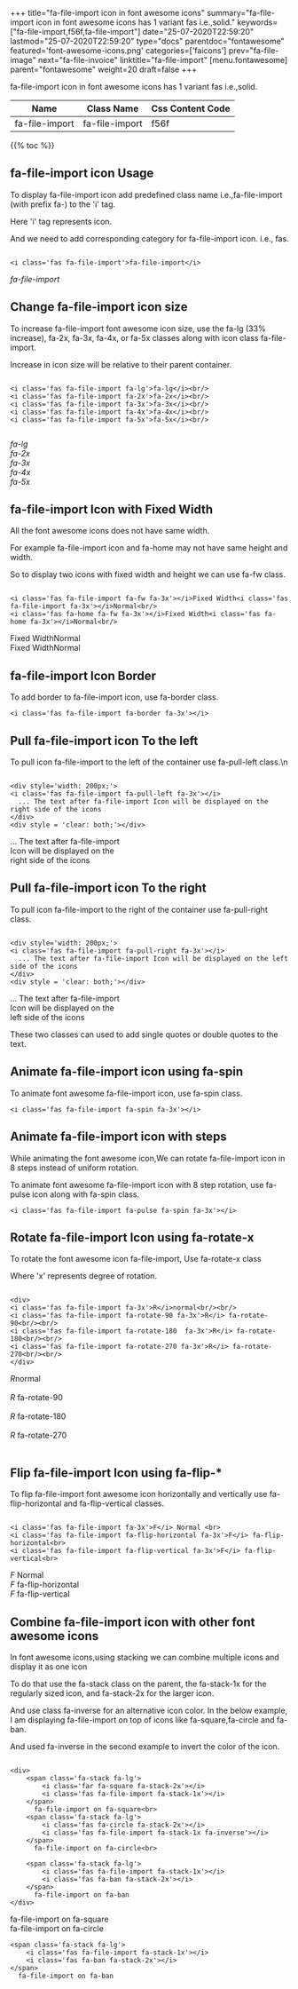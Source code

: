 +++
title="fa-file-import icon in font awesome icons"
summary="fa-file-import icon in font awesome icons has 1 variant fas i.e.,solid."
keywords=["fa-file-import,f56f,fa-file-import"]
date="25-07-2020T22:59:20"
lastmod="25-07-2020T22:59:20"
type="docs"
parentdoc="fontawesome"
featured='font-awesome-icons.png'
categories=['faicons']
prev="fa-file-image"
next="fa-file-invoice"
linktitle="fa-file-import"
[menu.fontawesome]
parent="fontawesome"
weight=20
draft=false
+++


fa-file-import icon in font awesome icons has 1 variant fas i.e.,solid.

<div class='table-responsive'><table class='table'><thead><tr><th>Name</th><th>Class Name</th><th>Css Content Code</th></tr></thead><tbody><tr><td>fa-file-import</td><td>fa-file-import</td><td>f56f</td></tr></tbody></table></div>


{{% toc %}}


## fa-file-import icon Usage

To display fa-file-import icon add predefined class name i.e.,fa-file-import (with prefix fa-) to the 'i' tag.

Here 'i' tag represents icon.

And we need to add corresponding category for fa-file-import icon. i.e., fas.


```

<i class='fas fa-file-import'>fa-file-import</i>
```

<i class='fas fa-file-import'>fa-file-import</i>




## Change fa-file-import icon size
To increase fa-file-import font awesome icon size, use the fa-lg (33% increase), fa-2x, fa-3x, fa-4x, or fa-5x classes along with icon class fa-file-import.

Increase in icon size will be relative to their parent container. 

```

<i class='fas fa-file-import fa-lg'>fa-lg</i><br/>
<i class='fas fa-file-import fa-2x'>fa-2x</i><br/>
<i class='fas fa-file-import fa-3x'>fa-3x</i><br/>
<i class='fas fa-file-import fa-4x'>fa-4x</i><br/>
<i class='fas fa-file-import fa-5x'>fa-5x</i><br/>
            
```

<i class='fas fa-file-import fa-lg'>fa-lg</i><br/>
<i class='fas fa-file-import fa-2x'>fa-2x</i><br/>
<i class='fas fa-file-import fa-3x'>fa-3x</i><br/>
<i class='fas fa-file-import fa-4x'>fa-4x</i><br/>
<i class='fas fa-file-import fa-5x'>fa-5x</i><br/>
            



## fa-file-import Icon with Fixed Width 

All the font awesome icons does not have same width.

For example fa-file-import icon and fa-home may not have same height and width.

So to display two icons with fixed width and height we can use fa-fw class.


```

<i class='fas fa-file-import fa-fw fa-3x'></i>Fixed Width<i class='fas fa-file-import fa-3x'></i>Normal<br/>
<i class='fas fa-home fa-fw fa-3x'></i>Fixed Width<i class='fas fa-home fa-3x'></i>Normal<br/>
```

<i class='fas fa-file-import fa-fw fa-3x'></i>Fixed Width<i class='fas fa-file-import fa-3x'></i>Normal<br/>
<i class='fas fa-home fa-fw fa-3x'></i>Fixed Width<i class='fas fa-home fa-3x'></i>Normal<br/>



## fa-file-import Icon Border 

To add border to fa-file-import icon, use fa-border class.


```
<i class='fas fa-file-import fa-border fa-3x'></i>

```
<i class='fas fa-file-import fa-border fa-3x'></i>





## Pull fa-file-import icon To the left

To pull icon fa-file-import to the left of the container use fa-pull-left class.\n

```

<div style='width: 200px;'>
<i class='fas fa-file-import fa-pull-left fa-3x'></i>
  ... The text after fa-file-import Icon will be displayed on the right side of the icons
</div>
<div style = 'clear: both;'></div>
```

<div style='width: 200px;'>
<i class='fas fa-file-import fa-pull-left fa-3x'></i>
  ... The text after fa-file-import Icon will be displayed on the right side of the icons
</div>
<div style = 'clear: both;'></div>




## Pull fa-file-import icon To the right
To pull icon fa-file-import to the right of the container use fa-pull-right class.

```

<div style='width: 200px;'>
<i class='fas fa-file-import fa-pull-right fa-3x'></i>
  ... The text after fa-file-import Icon will be displayed on the left side of the icons
</div>
<div style = 'clear: both;'></div>
```

<div style='width: 200px;'>
<i class='fas fa-file-import fa-pull-right fa-3x'></i>
  ... The text after fa-file-import Icon will be displayed on the left side of the icons
</div>
<div style = 'clear: both;'></div>

These two classes can used to add single quotes or double quotes to the text.


## Animate fa-file-import icon using fa-spin
To animate font awesome fa-file-import icon, use fa-spin class.

```
<i class='fas fa-file-import fa-spin fa-3x'></i>
```
<i class='fas fa-file-import fa-spin fa-3x'></i>




## Animate fa-file-import icon with steps
While animating the font awesome icon,We can rotate fa-file-import icon in 8 steps instead of uniform rotation.

To animate font awesome fa-file-import icon with 8 step rotation, use fa-pulse icon along with fa-spin class.


```
<i class='fas fa-file-import fa-pulse fa-spin fa-3x'></i>

```
<i class='fas fa-file-import fa-pulse fa-spin fa-3x'></i>





## Rotate fa-file-import Icon using fa-rotate-x
To rotate the font awesome icon fa-file-import, Use fa-rotate-x class

Where 'x' represents degree of rotation.


```

<div>
<i class='fas fa-file-import fa-3x'>R</i>normal<br/><br/>
<i class='fas fa-file-import fa-rotate-90 fa-3x'>R</i> fa-rotate-90<br/><br/> 
<i class='fas fa-file-import fa-rotate-180  fa-3x'>R</i> fa-rotate-180<br/><br/> 
<i class='fas fa-file-import fa-rotate-270 fa-3x'>R</i> fa-rotate-270<br/><br/>
</div>
```

<div>
<i class='fas fa-file-import fa-3x'>R</i>normal<br/><br/>
<i class='fas fa-file-import fa-rotate-90 fa-3x'>R</i> fa-rotate-90<br/><br/> 
<i class='fas fa-file-import fa-rotate-180  fa-3x'>R</i> fa-rotate-180<br/><br/> 
<i class='fas fa-file-import fa-rotate-270 fa-3x'>R</i> fa-rotate-270<br/><br/>
</div>




## Flip fa-file-import Icon using fa-flip-*
To flip fa-file-import font awesome icon horizontally and vertically use fa-flip-horizontal and fa-flip-vertical classes. 

```

<i class='fas fa-file-import fa-3x'>F</i> Normal <br>
<i class='fas fa-file-import fa-flip-horizontal fa-3x'>F</i> fa-flip-horizontal<br>
<i class='fas fa-file-import fa-flip-vertical fa-3x'>F</i> fa-flip-vertical<br>
```

<i class='fas fa-file-import fa-3x'>F</i> Normal <br>
<i class='fas fa-file-import fa-flip-horizontal fa-3x'>F</i> fa-flip-horizontal<br>
<i class='fas fa-file-import fa-flip-vertical fa-3x'>F</i> fa-flip-vertical<br>




## Combine fa-file-import icon with other font awesome icons
In font awesome icons,using stacking we can combine multiple icons and display it as one icon 

To do that use the fa-stack class on the parent, the fa-stack-1x for the regularly sized icon, and fa-stack-2x for the larger icon.

And use class fa-inverse for an alternative icon color. 
In the below example, I am displaying fa-file-import on top of icons like fa-square,fa-circle and fa-ban.

And used fa-inverse in the second example to invert the color of the icon.

```

<div>
    <span class='fa-stack fa-lg'>
        <i class='far fa-square fa-stack-2x'></i>
        <i class='fas fa-file-import fa-stack-1x'></i>
    </span>
      fa-file-import on fa-square<br>
    <span class='fa-stack fa-lg'>
        <i class='fas fa-circle fa-stack-2x'></i>
        <i class='fas fa-file-import fa-stack-1x fa-inverse'></i>
    </span>
      fa-file-import on fa-circle<br>

    <span class='fa-stack fa-lg'>
        <i class='fas fa-file-import fa-stack-1x'></i>
        <i class='fas fa-ban fa-stack-2x'></i>
    </span>
      fa-file-import on fa-ban
</div>
```

<div>
    <span class='fa-stack fa-lg'>
        <i class='far fa-square fa-stack-2x'></i>
        <i class='fas fa-file-import fa-stack-1x'></i>
    </span>
      fa-file-import on fa-square<br>
    <span class='fa-stack fa-lg'>
        <i class='fas fa-circle fa-stack-2x'></i>
        <i class='fas fa-file-import fa-stack-1x fa-inverse'></i>
    </span>
      fa-file-import on fa-circle<br>

    <span class='fa-stack fa-lg'>
        <i class='fas fa-file-import fa-stack-1x'></i>
        <i class='fas fa-ban fa-stack-2x'></i>
    </span>
      fa-file-import on fa-ban
</div>






